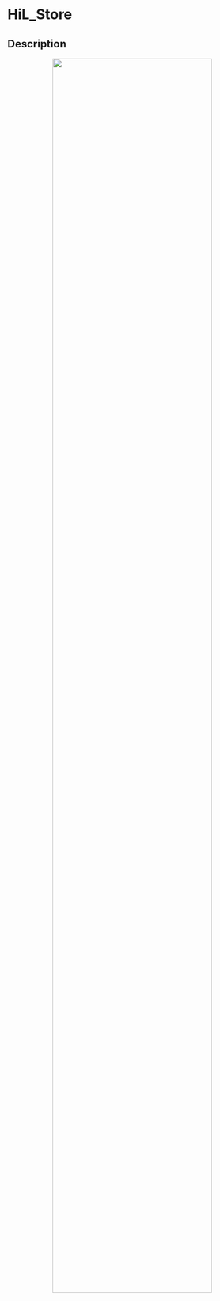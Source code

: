 # HiL_Store



## Description

<p align="center">
<img src="https://github.com/Deshq/HiL_Store/tree/master/HiL_Store/Resources/Screenshots/loginHiL.gif" width="80%"></p>

</p>





